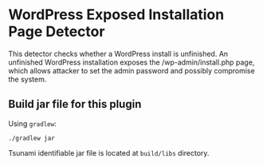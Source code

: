 # WordPress Exposed Installation Page Detector

This detector checks whether a WordPress install is unfinished. An unfinished
WordPress installation exposes the /wp-admin/install.php page, which allows
attacker to set the admin password and possibly compromise the system.

## Build jar file for this plugin

Using `gradlew`:

```shell
./gradlew jar
```

Tsunami identifiable jar file is located at `build/libs` directory.
